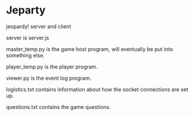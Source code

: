 # Jeparty
jeopardy! server and client

server is server.js

master\_temp.py is the game host program, will eventually be put into something else.

player\_temp.py is the player program.

viewer.py is the event log program.


logistics.txt contains information about how the socket connections are set up.

questions.txt contains the game questions.
